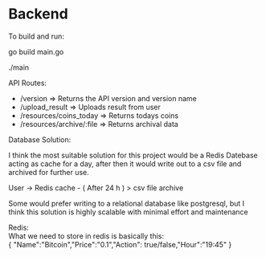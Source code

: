 # Backend

To build and run:

go build main.go

./main

API Routes:

-   /version => Returns the API version and version name
-   /upload_result => Uploads result from user
-   /resources/coins_today => Returns todays coins
-   /resources/archive/:file => Returns archival data

Database Solution:

I think the most suitable solution for this project would be a Redis Datebase acting as cache for a day,
after then it would write out to a csv file and archived for further use.

User -> Redis cache - ( After 24 h ) > csv file archive

Some would prefer writing to a relational database like postgresql, but I think this solution is highly scalable with minimal effort and maintenance

Redis:  
What we need to store in redis is basically this:  
{ "Name":"Bitcoin","Price":"0.1","Action": true/false,"Hour":"19:45" }

